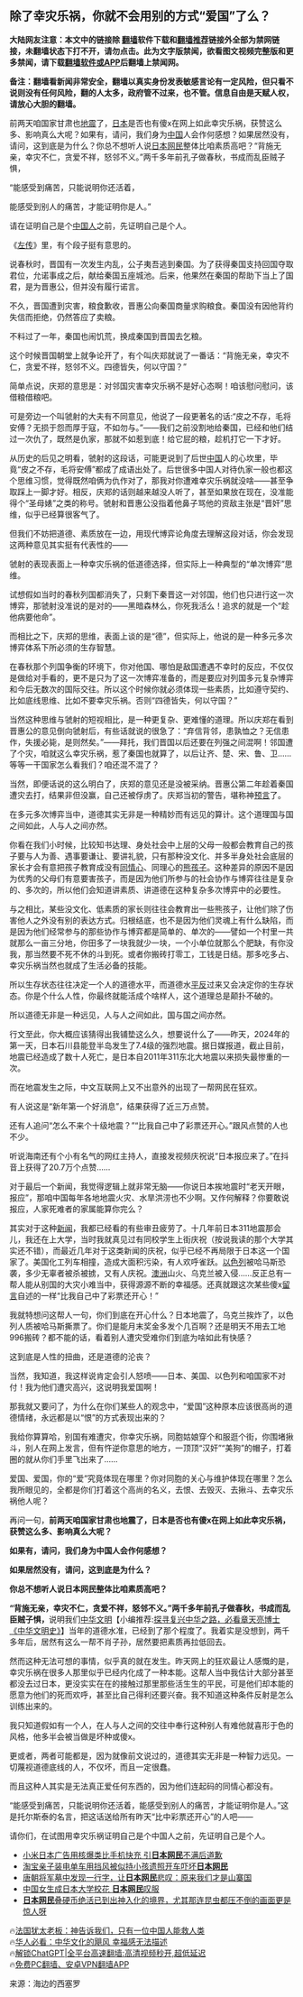  <!-- 面包屑导航 --> <h2>除了幸灾乐祸，你就不会用别的方式“爱国”了么？</h2> <p class="notice"><b>大陆网友注意：本文中的链接除 <a href="https://github.com/bannedbook/fanqiang" >翻墙</a>软件下载和<a href="https://github.com/killgcd/justmysocks/blob/master/README.md">翻墙推荐</a>链接外全部为禁网链接，未翻墙状态下打不开，请勿点击。此为文字版禁闻，欲看图文视频完整版和更多禁闻，请下载<a href="https://github.com/bannedbook/fanqiang">翻墙软件或APP</a>后翻墙上禁闻网。</p><p>备注：翻墙看新闻非常安全，翻墙以真实身份发表敏感言论有一定风险，但只看不说则没有任何风险，翻的人太多，政府管不过来，也不管。信息自由是天赋人权，请放心大胆的翻墙。</b></p>  <div class="entry"> <p id="summary">前两天咱国家甘肃也<a href="https://www.bannedbook.org/bnews/tag/%e5%9c%b0%e9%9c%87/" class="st_tag internal_tag" rel="tag" title="标签 地震 下的日志">地震</a>了，<a href="https://www.bannedbook.org/bnews/tag/%e6%97%a5%e6%9c%ac/" class="st_tag internal_tag" rel="tag" title="标签 日本 下的日志">日本</a>是否也有傻x在网上如此幸灾乐祸，获赞这么多、影响真么大呢？如果有，请问，我们身为<span class='wp_keywordlink_affiliate'><a href="https://www.bannedbook.org/" title="中国" target="_blank">中国</a></span>人会作何感想？如果居然没有，请问，这到底是为什么？你总不想听人说<a href="https://www.bannedbook.org/bnews/tag/%E6%97%A5%E6%9C%AC%E7%BD%91%E6%B0%91/" class="st_tag internal_tag" rel="tag" title="标签 日本网民 下的日志">日本网民</a>整体比咱素质高吧？“背施无亲，幸灾不仁，贪爱不祥，怒邻不义。”两千多年前孔子做春秋，书成而乱臣贼子惧，</p> <p>“能感受到痛苦，只能说明你还活着，</p> <p>能感受到别人的痛苦，才能证明你是人。”</p> <p>请在证明自己是个<a href="https://www.bannedbook.org/bnews/tag/%e4%b8%ad%e5%9b%bd%e4%ba%ba/" class="st_tag internal_tag" rel="tag" title="标签 中国人 下的日志">中国人</a>之前，先证明自己是个人。</p> <p>《<span class='wp_keywordlink'><a href="https://www.bannedbook.org/forum24/topic538.html" title="《左传》" target="_blank">左传</a></span>》里，有个段子挺有意思的。</p> <p>说春秋时，晋国有一次发生内乱，公子夷吾逃到秦国。为了获得秦国支持回国夺取君位，允诺事成之后，献给秦国五座城池。后来，他果然在秦国的帮助下当上了国君，是为晋惠公，但并没有履行诺言。</p> <p>不久，晋国遭到灾害，粮食歉收，晋惠公向秦国商量求购粮食。秦国没有因他背约失信而拒绝，仍然答应了卖粮。</p> <p>不料过了一年，秦国也闹饥荒，换成秦国到晋国去乞粮。</p> <p>这个时候晋国朝堂上就争论开了，有个叫庆郑就说了一番话：“背施无亲，幸灾不仁，贪爱不祥，怒邻不义。四德皆失，何以守国？”</p> <p>简单点说，庆郑的意思是：对邻国灾害幸灾乐祸不是好心态啊！咱该慰问慰问，该借粮借粮吧。</p> <p>可是旁边一个叫虢射的大夫有不同意见，他说了一段更著名的话:“皮之不存，毛将安傅？无损于怨而厚于寇，不如勿与。”——我们之前没割地给秦国，已经和他们结过一次仇了，既然是仇家，那就不如惹到底！给它屁的粮，趁机打它一下才好。</p> <p>从历史的后见之明看，虢射的这段话，可能更说到了后世<a href="https://www.bannedbook.org/bnews/tag/%E4%B8%AD%E5%9B%BD/" class="st_tag internal_tag" rel="tag" title="标签 中国 下的日志">中国</a>人的心坎里，毕竟“皮之不存，毛将安傅”都成了成语出处了。后世很多中国人对待仇家一般也都这个思维习惯，觉得既然咱俩为仇作对了，那我对你遭难幸灾乐祸就没啥——甚至争取踩上一脚才好。相反，庆郑的话则越来越没人听了，甚至如果放在现在，没准能得个“圣母婊”之类的称号。虢射和晋惠公没指着他鼻子骂他的资敌主张是“晋奸”思维，似乎已经算很客气了。</p> <p>但我们不妨把道德、素质放在一边，用现代博弈论角度去理解这段对话，你会发现这两种意见其实挺有代表性的——</p> <p>虢射的表现表面上一种幸灾乐祸的低道德选择，但实际上一种典型的“单次博弈”思维。</p> <p>试想假如当时的春秋列国都消失了，只剩下秦晋这一对邻国，他们也只进行这一次博弈，那虢射没准说的是对的——黑暗森林么，你死我活么！追求的就是一个“趁他病要他命”。</p> <p>而相比之下，庆郑的思维，表面上谈的是“德”，但实际上，他说的是一种多元多次博弈体系下所必须的生存智慧。</p> <p>在春秋那个列国争衡的环境下，你对他国、哪怕是敌国遭遇不幸时的反应，不仅仅是做给对手看的，更不是只为了这一次博弈准备的，而是要应对列国多元复杂博弈和今后无数次的国际交往。所以这个时候你就必须体现一些素质，比如遵守契约、比如底线思维、比如不要幸灾乐祸。否则“四德皆失，何以守国？”</p> <p>当然这种思维与虢射的短视相比，是一种更复杂、更难懂的道理。所以庆郑在看到晋惠公的意见倒向虢射后，有些话就说的很急了：“弃信背邻，患孰恤之？无信患作，失援必毙，是则然矣。”——拜托，我们晋国以后还要在列强之间混啊！邻国遭了个灾，咱就这么幸灾乐祸，惹了秦国也就算了，以后让齐、楚、宋、鲁、卫……等等一干国家怎么看我们？咱还混不混了？</p> <p>当然，即便话说的这么明白了，庆郑的意见还是没被采纳。晋惠公第二年趁着秦国遭灾去打，结果非但没赢，自己还被俘虏了。庆郑当初的警告，堪称神<span class='wp_keywordlink'><a href="https://www.bannedbook.org/forum5/" title="预言玄学禁书下载" rel="nofollow">预言</a></span>了。</p> <p>在多元多次博弈当中，道德其实无非是一种精妙而有远见的算计。这个道理国与国之间如此，人与人之间亦然。</p> <p>你看在我们小时候，比较知书达理、身处社会中上层的父母一般都会教育自己的孩子要与人为善、遇事要谦让、要讲礼貌，只有那种没文化、并多半身处社会底层的家长才会有意把孩子教育成没有<a href="https://www.bannedbook.org/bnews/tag/%E5%90%8C%E6%83%85%E5%BF%83/" class="st_tag internal_tag" rel="tag" title="标签 同情心 下的日志">同情心</a>、同理心的<a href="https://www.bannedbook.org/bnews/tag/%E7%86%8A%E5%AD%A9%E5%AD%90/" class="st_tag internal_tag" rel="tag" title="标签 熊孩子 下的日志">熊孩子</a>。这种差异的原因不是因为优秀的父母们有意要害孩子，而是因为他们所参与的社会协作与博弈往往是复杂的、多次的，所以他们会知道讲素质、讲道德在这种复杂多次博弈中的必要性。</p> <p>与之相比，某些没文化、低素质的家长则往往会教育出一些熊孩子，让他们除了伤害他人之外没有别的表达方式。归根结底，也不是因为他们灵魂上有什么缺陷，而是因为他们经常参与的那些协作与博弈都是简单的、单次的——譬如一个村里一共就那么一亩三分地，你田多了一块我就少一块，一个小单位就那么个肥缺，有你没我，那当然要不死不休的斗到死。或者你搬砖打零工，工钱是日结。那多吃多占、幸灾乐祸当然也就成了生活必备的技能。</p> <p>所以生存状态往往决定一个人的道德水平，而道德水<span class='wp_keywordlink'><a href="https://www.bannedbook.org/forum11/topic332.html" title="禁片：平反的把戏" target="_blank">平反</a></span>过来又会决定你的生存状态。你是个什么人性，你最终就能活成个啥样人，这个道理总是颠扑不破的。</p> <p>所以道德无非是一种远见，人与人之间如此，国与国之间亦然。</p>  <p>行文至此，你大概应该猜得出我铺垫这么久，想要说什么了——昨天，2024年的第一天，日本石川县能登半岛发生了7.4级的强烈地震。据日媒报道，截止目前，地震已经造成了数十人死亡，是日本自2011年311东北大地震以来损失最惨重的一次。</p> <p>而在地震发生之际，中文互联网上又不出意外的出现了一帮网民在狂欢。</p> <p>有人说这是“新年第一个好消息”，结果获得了近三万点赞。</p> <p>还有人追问“怎么不来个十级地震？”“比我自己中了彩票还开心。”跟风点赞的人也不少。</p> <p>听说海南还有个小有名气的网红主持人，直接发视频庆祝说“日本报应来了。”在抖音上获得了20.7万个点赞……</p> <p>对于最后一个新闻，我觉得逻辑上就非常无脑——你说日本挨地震时“老天开眼，报应”，那咱中国每年各地地震火灾、水旱洪涝也不少啊。又作何解释？你要敢说报应，人家死难者的家属能算你完么？</p> <p>其实对于这种<span class='wp_keywordlink_affiliate'><a href="https://www.bannedbook.org/" title="新闻">新闻</a></span>，我都已经看的有些审丑疲劳了。十几年前日本311地震那会儿，我还在上大学，当时我就真见过有同校学生上街庆祝（按说我读的那个大学其实还不错），而最近几年对于这类新闻的庆祝，似乎已经不再局限于日本这一个国家了。美国化工列车相撞，造成大面积污染，有人欢呼雀跃。<a href="https://www.bannedbook.org/bnews/tag/%e4%bb%a5%e8%89%b2%e5%88%97/" class="st_tag internal_tag" rel="tag" title="标签 以色列 下的日志">以色列</a>被哈马斯恐袭，多少无辜者被杀被掳，又有人庆祝。<a href="https://www.bannedbook.org/bnews/tag/%e6%be%b3%e6%b4%b2/" class="st_tag internal_tag" rel="tag" title="标签 澳洲 下的日志">澳洲</a>山火、乌克兰被入侵……反正总有一帮人能从别国的大灾小难当中，获得源源不断的幸福感。还真就跟这次某些傻x<span class='wp_keywordlink'><a href="https://www.bannedbook.org/bnews/tougao/" title="留言" target="_blank">留言</a></span>自述的一样“比我自己中了彩票还开心！”</p> <p>我就特想问这帮人一句，你们到底在开心什么？日本地震了，乌克兰挨炸了，以色列人质被哈马斯撕票了。你们是能月末奖金多发个几百啊？还是明天不用去工地996搬砖？都不能的话，看着别人遭灾受难你们到底为啥如此有快感？</p> <p>这到底是人性的扭曲，还是道德的沦丧？</p> <p>当然，我知道，我这样说肯定会引人怒喷——日本、美国、以色列和咱国家不对付！我为他们遭灾高兴，这说明我爱国啊！</p> <p>那我就又要问了，为什么在你们某些人的观念中，“爱国”这种原本应该很高尚的道德情绪，永远都是以“恨”的方式表现出来的？</p> <p>我给你算算哈，别国有难遭灾，你幸灾乐祸，同胞姑娘穿个和服逛个街，你围堵揪斗，别人在网上发言，但有忤逆你意思的地方，一顶顶“汉奸”“美狗”的帽子，打着圈的就从你们手里飞出来了……</p>  <p>爱国、爱国，你的“爱”究竟体现在哪里？你对同胞的关心与维护体现在哪里？怎么我所眼见的，全都是你们打着这个高尚的名义，去恨、去毁灭、去揪斗、去幸灾乐祸他人呢？</p> <p>再问一句，<strong>前两天咱国家甘肃也地震了，日本是否也有傻x在网上如此幸灾乐祸，获赞这么多、影响真么大呢？</strong></p> <p><strong>如果有，请问，我们身为中国人会作何感想？</strong></p> <p><strong>如果居然没有，请问，这到底是为什么？</strong></p> <p><strong>你总不想听人说日本网民整体比咱素质高吧？</strong></p> <p><strong>“背施无亲，幸灾不仁，贪爱不祥，怒邻不义。”两千多年前孔子做春秋，书成而乱臣贼子惧，</strong>说明我们<span class='wp_keywordlink'><a href="https://www.bannedbook.org/bnews/comments/20220808/1768773.html" title="章天亮《中华文明史》" target="_blank">中华文明</a></span>【小编推荐:<a href='https://www.bannedbook.org/bnews/comments/20220808/1768773.html' target='_blank'>探寻复兴中华之路，必看章天亮博士《中华文明史》</a>】当年的道德水准，已经到了那个程度了。我着实是没想到，两千多年后，居然有这么一帮不肖子孙，居然要把素质再拉低回去。</p> <p>然而这种无法可想的事情，似乎真的就在发生。昨天网上的狂欢最让人感慨的是，幸灾乐祸在很多人那里似乎已经内化成了一种本能。这帮人当中我估计大部分甚至都没去过日本，更没实实在在的接触过那里那些活生生的平民，可是他们却本能的愿意为他们的死而欢呼，甚至比自己得利还要兴奋。我不知道这种条件反射是怎么训练出来的。</p> <p>我只知道假如有一个人，在人与人之间的交往中奉行这种别人有难他就喜形于色的风格，他多半会被当做是坏种或傻x。</p> <p>更或者，两者可能都是，因为就像前文说过的，道德其实无非是一种智力远见。一切蔑视道德底线的人，不仅坏，而且一定很蠢。</p> <p>而且这种人其实是无法真正爱任何东西的，因为他们连起码的同情心都没有。</p> <p>“能感受到痛苦，只能说明你还活着，能感受到别人的痛苦，才能证明你是人。”这是托尔斯泰的名言，把这话送给所有昨天“比中彩票还开心”的人吧——</p> <p>请你们，在试图用幸灾乐祸证明自己是个中国人之前，先证明自己是个人。</p>  <!--<div id="taboola-mid-1"></div>--><ul class='op-related-articles' title='相关阅读'> <li><a href='https://www.bannedbook.org/bnews/baitai/20200506/1323868.html' target='_blank'>小米日本广告用核爆类比手机快充 引<b>日本网民</b>不满后道歉</a></li> <li><a href='https://www.bannedbook.org/bnews/baitai/20191124/1229184.html' target='_blank'>淘宝亲子装电单车用挡风被似持小孩遗照开车吓坏<b>日本网民</b></a></li> <li><a href='https://www.bannedbook.org/bnews/cnnews/20171213/869755.html' target='_blank'>唐朝将军墓中发现一行字，让<b>日本网民</b>悲叹：原来我们才是山寨国</a></li> <li><a href='https://www.bannedbook.org/bnews/yule/20171017/843183.html' target='_blank'>中国女生成日本大学校花 <b>日本网民</b>叹服</a></li> <li><a href='https://www.bannedbook.org/bnews/funmedia/20161224/633827.html' target='_blank'><b>日本网民</b>叠硬币绝活已到出神入化的境界，尤其那连昆虫都压不倒的画面更是惊人呀</a></li> </ul> <p class="texttj"> 🔥<a href="https://www.bannedbook.org/bnews/ssgc/20230219/1850782.html" target="_blank">法国犹太老板：神告诉我们，只有一位中国人能救人类</a><br/> 🔥<a href="https://www.bannedbook.org/bnews/comments/20220220/1694796.html" target="_blank">华人必看：中华文化的飓风 幸福感无法描述</a><br/> 🔥<a href="https://github.com/bannedbook/fanqiang/wiki/V2ray%E6%9C%BA%E5%9C%BA" target="_blank">解锁ChatGPT|全平台高速翻墙:高清视频秒开,超低延迟</a><br/> 🔥<a href="https://github.com/bannedbook/fanqiang/wiki/%E7%A6%81%E9%97%BB%E7%BD%91%E5%AE%89%E5%8D%93%E7%BF%BB%E5%A2%99%E6%96%B0%E9%97%BBAPP" target="_blank">免费PC翻墙、安卓VPN翻墙APP</a><br/> </p><p class="src-info">来源：海边的西塞罗 </p><a name='sharetosocial'></a> <div style="margin-bottom:5px;padding-bottom:5px;clear:both"> <div id="archive-pix-1" class="banner-ads"> <!-- AuctionX Display platform tag START --> <div id="27602x728x90x621x_ADSLOT1" clicktrack="%%CLICK_URL_ESC%%"></div>  <!-- AuctionX Display platform tag END --> </div> <div id="archive-pix-2" class="banner-ads"> <!-- AuctionX Display platform tag START --> <div id="27556x300x250x621x_ADSLOT1" clicktrack="%%CLICK_URL_ESC%%" style="margin:0 auto;text-align:center"></div>  <!-- AuctionX Display platform tag END --> </div> </div>  <div id="archive-pix-1" class="banner-ads"> <!-- AuctionX Display platform tag START --> <div id="27603x728x90x621x_ADSLOT1" clicktrack="%%CLICK_URL_ESC%%"></div>  <!-- AuctionX Display platform tag END --> </div> </div><!--END ENTRY--> 